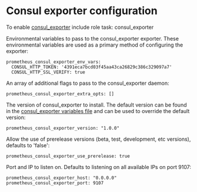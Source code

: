 # Consul exporter configuration

To enable [consul_exporter](https://github.com/prometheus/consul_exporter) include role task: consul_exporter

Environmental variables to pass to the consul_exporter exporter. These environmental variables are used as a primary method of configuring the exporter:

    prometheus_consul_exporter_env_vars:
      CONSUL_HTTP_TOKEN: '4391eca7bcd03f45aa43ca26829c386c329097a7'
      CONSUL_HTTP_SSL_VERIFY: true

An array of additional flags to pass to the consul_exporter daemon:

    prometheus_consul_exporter_extra_opts: []

The version of consul_exporter to install. The default version can be found in the [consul_exporter variables file](../vars/software/consul_exporter.yml) and can be used to override the default version:

    prometheus_consul_exporter_version: "1.0.0"

Allow the use of prerelease versions (beta, test, development, etc versions), defaults to 'false':

    prometheus_consul_exporter_use_prerelease: true

Port and IP to listen on. Defaults to listening on all available IPs on port 9107:

    prometheus_consul_exporter_host: "0.0.0.0"
    prometheus_consul_exporter_port: 9107
